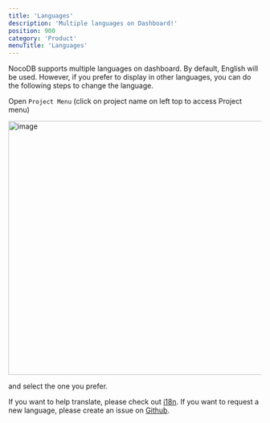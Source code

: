 ```yaml
---
title: 'Languages'
description: 'Multiple languages on Dashboard!'
position: 900
category: 'Product'
menuTitle: 'Languages'
---
```


NocoDB supports multiple languages on dashboard. By default, English will be used. However, if you prefer to display in other languages, you can do the following steps to change the language.

Open `Project Menu` (click on project name on left top to access Project menu)

<img width="505" alt="image" src="https://user-images.githubusercontent.com/35857179/194849611-7d037906-7c21-4797-8bb4-12edeafe8b7b.png">

and select the one you prefer.

If you want to help translate, please check out <a href ="../engineering/translation" target="_blank">i18n</a>. If you want to request a new language, please create an issue on <a href="https://github.com/nocodb/nocodb/issues" target="_blank">Github</a>.

